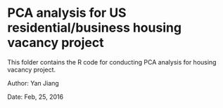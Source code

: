 # PCA analysis for US residential/business housing vacancy project

This folder contains the R code for conducting PCA analysis for housing vacancy project.

Author: Yan Jiang

Date: Feb, 25, 2016
